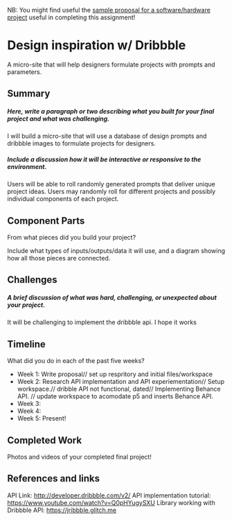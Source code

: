 NB: You might find useful the [sample proposal for a software/hardware project](https://github.com/zamfi/cca-programming-electronics-fall-2017/blob/master/hw/sample-proposal.md) useful in completing this assignment!

# Design inspiration w/ Dribbble

A micro-site that will help designers formulate projects with prompts and parameters.

## Summary

##### Here, write a paragraph or two describing what you built for your final project and what was challenging. 
I will build a micro-site that will use a database of design prompts and dribbble images to formulate projects for designers.
##### Include a discussion how it will be interactive or responsive to the environment.
Users will be able to roll randomly generated prompts that deliver unique project ideas. Users may randomly roll for different projects and possibly individual components of each project.
## Component Parts

From what pieces did you build your project?

Include what types of inputs/outputs/data it will use, and a diagram showing how all those pieces are connected.

## Challenges
##### A brief discussion of what was hard, challenging, or unexpected about your project.
It will be challenging to implement the dribbble api. I hope it works

## Timeline

What did you do in each of the past five weeks?

- Week 1: Write proposal// set up respritory and initial files/workspace
- Week 2: Research API implementation and API experiementation// Setup workspace.// dribble API not functional, dated// Implementing Behance API. // update workspace to acomodate p5 and inserts Behance API.
- Week 3:
- Week 4:
- Week 5: Present!

## Completed Work

Photos and videos of your completed final project!

## References and links
API Link: http://developer.dribbble.com/v2/
API implementation tutorial: https://www.youtube.com/watch?v=Q0pHYugySXU
Library working with Dribbble API: https://jribbble.glitch.me
